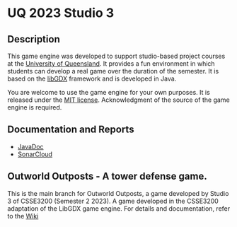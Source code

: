 # UQ 2023 Studio 3 

## Description

This game engine was developed to support studio-based project courses at the [University of Queensland](https://uq.edu.au/ "UQ Home Page"). It provides a fun environment in which students can develop a real game over the duration of the semester. It is based on the [libGDX](https://libgdx.com/ "libGDX Information") framework and is developed in Java.

You are welcome to use the game engine for your own purposes. It is released under the [MIT license](https://opensource.org/licenses/MIT "MIT License Description"). Acknowledgment of the source of the game engine is required.

## Documentation and Reports

- [JavaDoc](https://uqcsse3200.github.io/2023-studio-3/)
- [SonarCloud](https://sonarcloud.io/project/overview?id=UQcsse3200_2023-studio-3)


## Outworld Outposts - A tower defense game.

This is the main branch for Outworld Outposts, a game developed by Studio 3 of CSSE3200 (Semester 2 2023). 
A game developed in the CSSE3200 adaptation of the LibGDX game engine. For details and documentation, refer to the [Wiki](https://github.com/UQcsse3200/2023-studio-3/wiki)
